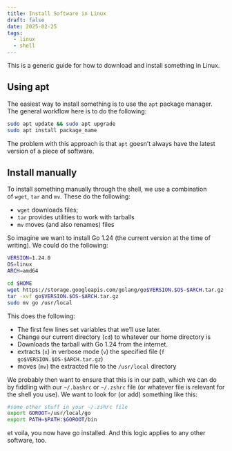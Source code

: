 ```yaml
---
title: Install Software in Linux
draft: false
date: 2025-02-25
tags:
  - linux
  - shell
---
```

This is a generic guide for how to download and install something in Linux.
## Using apt

The easiest way to install something is to use the `apt` package manager. The general workflow here is to do the following:

```zsh
sudo apt update && sudo apt upgrade
sudo apt install package_name
```

The problem with this approach is that `apt` goesn’t always have the latest version of a piece of software.

## Install manually

To install something manually through the shell, we use a combination of `wget`, `tar` and `mv`. These do the following:

- `wget` downloads files;
- `tar` provides utilities to work with tarballs
- `mv` moves (and also renames) files

So imagine we want to install Go 1.24 (the current version at the time of writing). We could do the following:

```zsh
VERSION=1.24.0
OS=linux
ARCH=amd64

cd $HOME
wget https://storage.googleapis.com/golang/go$VERSION.$OS-$ARCH.tar.gz
tar -xvf go$VERSION.$OS-$ARCH.tar.gz
sudo mv go /usr/local
```

This does the following:

- The first few lines set variables that we’ll use later.
- Change our current directory (`cd`) to whatever our home directory is
- Downloads the tarball with Go 1.24 from the internet.
- extracts (`x`) in verbose mode (`v`) the specified file (`f go$VERSION.$OS-$ARCH.tar.gz`)
- moves (`mv`) the extracted file to the `/usr/local` directory

We probably then want to ensure that this is in our path, which we can do by fiddling with our `~/.bashrc` or `~/.zshrc` file (or whatever file is relevant for the shell you use). We want to look for (or add) something like this:

```zsh
#some other stuff in your ~/.zshrc file
export GOROOT=/usr/local/go 
export PATH=$PATH:$GOROOT/bin
```

et voila, you now have go installed. And this logic applies to any other software, too.
